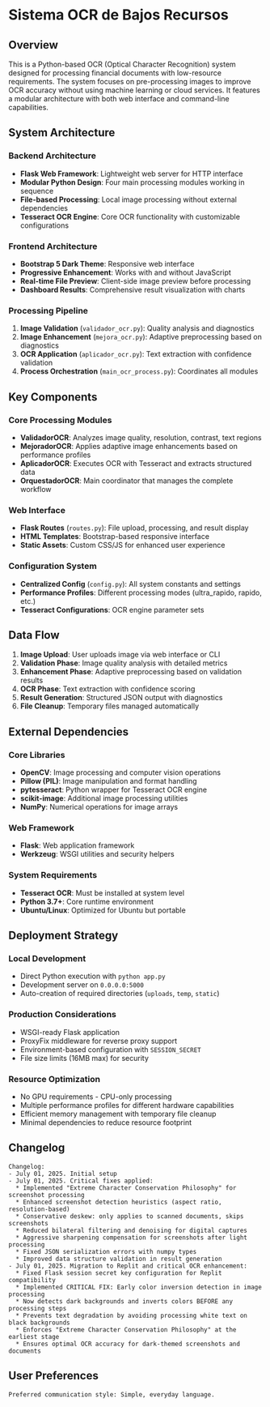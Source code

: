 # Sistema OCR de Bajos Recursos

## Overview

This is a Python-based OCR (Optical Character Recognition) system designed for processing financial documents with low-resource requirements. The system focuses on pre-processing images to improve OCR accuracy without using machine learning or cloud services. It features a modular architecture with both web interface and command-line capabilities.

## System Architecture

### Backend Architecture
- **Flask Web Framework**: Lightweight web server for HTTP interface
- **Modular Python Design**: Four main processing modules working in sequence
- **File-based Processing**: Local image processing without external dependencies
- **Tesseract OCR Engine**: Core OCR functionality with customizable configurations

### Frontend Architecture
- **Bootstrap 5 Dark Theme**: Responsive web interface
- **Progressive Enhancement**: Works with and without JavaScript
- **Real-time File Preview**: Client-side image preview before processing
- **Dashboard Results**: Comprehensive result visualization with charts

### Processing Pipeline
1. **Image Validation** (`validador_ocr.py`): Quality analysis and diagnostics
2. **Image Enhancement** (`mejora_ocr.py`): Adaptive preprocessing based on diagnostics
3. **OCR Application** (`aplicador_ocr.py`): Text extraction with confidence validation
4. **Process Orchestration** (`main_ocr_process.py`): Coordinates all modules

## Key Components

### Core Processing Modules
- **ValidadorOCR**: Analyzes image quality, resolution, contrast, text regions
- **MejoradorOCR**: Applies adaptive image enhancements based on performance profiles
- **AplicadorOCR**: Executes OCR with Tesseract and extracts structured data
- **OrquestadorOCR**: Main coordinator that manages the complete workflow

### Web Interface
- **Flask Routes** (`routes.py`): File upload, processing, and result display
- **HTML Templates**: Bootstrap-based responsive interface
- **Static Assets**: Custom CSS/JS for enhanced user experience

### Configuration System
- **Centralized Config** (`config.py`): All system constants and settings
- **Performance Profiles**: Different processing modes (ultra_rapido, rapido, etc.)
- **Tesseract Configurations**: OCR engine parameter sets

## Data Flow

1. **Image Upload**: User uploads image via web interface or CLI
2. **Validation Phase**: Image quality analysis with detailed metrics
3. **Enhancement Phase**: Adaptive preprocessing based on validation results
4. **OCR Phase**: Text extraction with confidence scoring
5. **Result Generation**: Structured JSON output with diagnostics
6. **File Cleanup**: Temporary files managed automatically

## External Dependencies

### Core Libraries
- **OpenCV**: Image processing and computer vision operations
- **Pillow (PIL)**: Image manipulation and format handling
- **pytesseract**: Python wrapper for Tesseract OCR engine
- **scikit-image**: Additional image processing utilities
- **NumPy**: Numerical operations for image arrays

### Web Framework
- **Flask**: Web application framework
- **Werkzeug**: WSGI utilities and security helpers

### System Requirements
- **Tesseract OCR**: Must be installed at system level
- **Python 3.7+**: Core runtime environment
- **Ubuntu/Linux**: Optimized for Ubuntu but portable

## Deployment Strategy

### Local Development
- Direct Python execution with `python app.py`
- Development server on `0.0.0.0:5000`
- Auto-creation of required directories (`uploads`, `temp`, `static`)

### Production Considerations
- WSGI-ready Flask application
- ProxyFix middleware for reverse proxy support
- Environment-based configuration with `SESSION_SECRET`
- File size limits (16MB max) for security

### Resource Optimization
- No GPU requirements - CPU-only processing
- Multiple performance profiles for different hardware capabilities
- Efficient memory management with temporary file cleanup
- Minimal dependencies to reduce resource footprint

## Changelog

```
Changelog:
- July 01, 2025. Initial setup
- July 01, 2025. Critical fixes applied:
  * Implemented "Extreme Character Conservation Philosophy" for screenshot processing
  * Enhanced screenshot detection heuristics (aspect ratio, resolution-based)
  * Conservative deskew: only applies to scanned documents, skips screenshots
  * Reduced bilateral filtering and denoising for digital captures
  * Aggressive sharpening compensation for screenshots after light processing
  * Fixed JSON serialization errors with numpy types
  * Improved data structure validation in result generation
- July 01, 2025. Migration to Replit and critical OCR enhancement:
  * Fixed Flask session secret key configuration for Replit compatibility
  * Implemented CRITICAL FIX: Early color inversion detection in image processing
  * Now detects dark backgrounds and inverts colors BEFORE any processing steps
  * Prevents text degradation by avoiding processing white text on black backgrounds
  * Enforces "Extreme Character Conservation Philosophy" at the earliest stage
  * Ensures optimal OCR accuracy for dark-themed screenshots and documents
```

## User Preferences

```
Preferred communication style: Simple, everyday language.
```